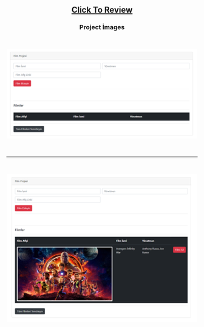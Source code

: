 <h2 align="center"><a href="https://atifsimsek.github.io/Html-Css-Js-Projects/JavaScript%20Project/02%20-%20Movie%20App">Click To Review</a> </h2>

<h3 align="center">Project İmages</h3>
<br/>


<p align="center"><img  src="img/img-1.png"  width="500" ></p>

<br/>

---

<br/>

<p align="center"><img src="img/img-2.png"  width="500" ></p>

